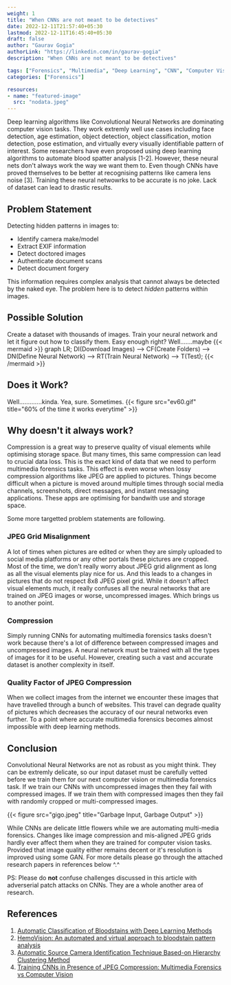 ```yaml
---
weight: 1
title: "When CNNs are not meant to be detectives"
date: 2022-12-11T21:57:40+05:30
lastmod: 2022-12-11T16:45:40+05:30
draft: false
author: "Gaurav Gogia"
authorLink: "https://linkedin.com/in/gaurav-gogia"
description: "When CNNs are not meant to be detectives"

tags: ["Forensics", "Multimedia", "Deep Learning", "CNN", "Computer Vision"]
categories: ["Forensics"]

resources:
- name: "featured-image"
  src: "nodata.jpeg"
---
```


Deep learning algorithms like Convolutional Neural Networks are dominating computer vision tasks. They work extremly well use cases including face detection, age estimation, object detection, object classification, motion detection, pose estimation, and virtually every visually identifiable pattern of interest. Some researchers have even proposed using deep learning algorithms to automate blood spatter analysis [1-2]. However, these neural nets don't always work the way we want them to. Even though CNNs have proved themselves to be better at recognising patterns like camera lens noise [3]. Training these neural netwowrks to be accurate is no joke. Lack of dataset can lead to drastic results.

## Problem Statement
Detecting hidden patterns in images to:

- Identify camera make/model
- Extract EXIF information
- Detect doctored images
- Authenticate document scans
- Detect document forgery

This information requires complex analysis that cannot always be detected by the naked eye. The problem here is to detect _hidden_ patterns within images.

## Possible Solution
Create a dataset with thousands of images. Train your neural network and let it figure out how to classify them. Easy enough right? Well.......maybe
{{< mermaid >}}
graph LR;
DI(Download Images) --> CF(Create Folders) --> DN(Define Neural Network) --> RT(Train Neural Network) --> T(Test);
{{< /mermaid >}}

## Does it Work?
Well.............kinda. Yea, sure. Sometimes.
{{< figure src="ev60.gif" title="60% of the time it works everytime" >}}

## Why doesn't it always work?
Compression is a great way to preserve quality of visual elements while optimising storage space. But many times, this same compression can lead to crucial data loss. This is the exact kind of data that we need to perform multimedia forensics tasks. This effect is even worse when lossy compression algorithms like JPEG are applied to pictures. Things become difficult when a picture is moved around multiple times through social media channels, screenshots, direct messages, and instant messaging applications. These apps are optimising for bandwith use and storage space.

Some more targetted problem statements are following.

### JPEG Grid Misalignment
A lot of times when pictures are edited or when they are simply uploaded to social media platforms or any other portals these pictures are cropped. Most of the time, we don't really worry about JPEG grid alignment as long as all the visual elements play nice for us. And this leads to a changes in pictures that do not respect 8x8 JPEG pixel grid. While it doesn't affect visual elements much, it really confuses all the neural networks that are trained on JPEG images or worse, uncompressed images. Which brings us to another point.

### Compression
Simply running CNNs for automating multimedia forensics tasks doesn't work because there's a lot of difference between compressed images and uncompressed images. A neural network must be trained with all the types of images for it to be useful. However, creating such a vast and accurate dataset is another complexity in itself.

### Quality Factor of JPEG Compression
When we collect images from the internet we encounter these images that have travelled through a bunch of websites. This travel can degrade quality of pictures which decreases the accuracy of our neural networks even further. To a point where accurate multimedia forensics becomes almost impossible with deep learning methods.

## Conclusion
Convolutional Neural Networks are not as robust as you might think. They can be extremly delicate, so our input dataset must be carefully vetted before we train them for our next computer vision or multimedia forensics task. If we train our CNNs with uncompressed images then they fail with compressed images. If we train them with compressed images then they fail with randomly cropped or multi-compressed images.

{{< figure src="gigo.jpeg" title="Garbage Input, Garbage Output" >}}

While CNNs are delicate little flowers while we are automating multi-media forensics. Changes like image compression and mis-aligned JPEG grids hardly ever affect them when they are trained for computer vision tasks. Provided that image quality either remains decent or it's resolution is improved using some GAN. For more details please go through the attached research papers in references below ^.^

PS: Please do **not** confuse challenges discussed in this article with adverserial patch attacks on CNNs. They are a whole another area of research.

## References
1. [Automatic Classification of Bloodstains with Deep Learning Methods](https://link.springer.com/article/10.1007/s13218-022-00760-y)
2. [HemoVision: An automated and virtual approach to bloodstain pattern analysis](https://pubmed.ncbi.nlm.nih.gov/25911495/)
3. [Automatic Source Camera Identification Technique Based-on Hierarchy Clustering Method](https://link.springer.com/chapter/10.1007/978-3-030-78612-0_58)
4. [Training CNNs in Presence of JPEG Compression: Multimedia Forensics vs Computer Vision](https://ieeexplore.ieee.org/abstract/document/9360903)